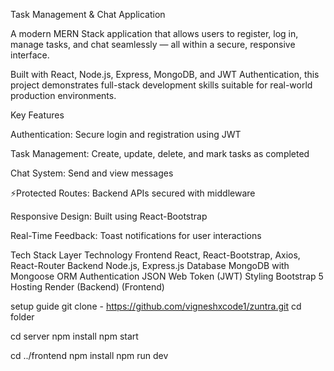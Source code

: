 Task Management & Chat Application

A modern MERN Stack application that allows users to register, log in, manage tasks, and chat seamlessly — all within a secure, responsive interface.

Built with React, Node.js, Express, MongoDB, and JWT Authentication, this project demonstrates full-stack development skills suitable for real-world production environments.

 Key Features

 Authentication: Secure login and registration using JWT

 Task Management: Create, update, delete, and mark tasks as completed

 Chat System: Send and view messages 

⚡Protected Routes: Backend APIs secured with middleware

 Responsive Design: Built using React-Bootstrap

Real-Time Feedback: Toast notifications for user interactions

Tech Stack
Layer	Technology
Frontend	React, React-Bootstrap, Axios, React-Router
Backend	Node.js, Express.js
Database	MongoDB with Mongoose ORM
Authentication	JSON Web Token (JWT)
Styling	Bootstrap 5
Hosting	Render (Backend) (Frontend)

setup guide
git clone - https://github.com/vigneshxcode1/zuntra.git
cd folder

cd server
npm install
npm start

cd ../frontend
npm install
npm run dev

